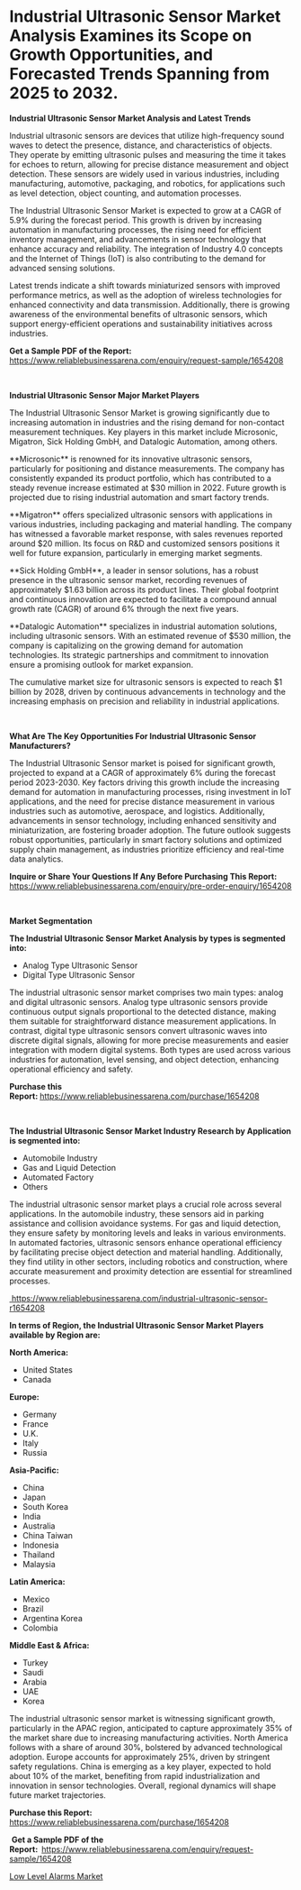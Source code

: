 <p><h1>Industrial Ultrasonic Sensor Market Analysis Examines its Scope on Growth Opportunities, and Forecasted Trends Spanning from 2025 to 2032.</h1></p><p><strong>Industrial Ultrasonic Sensor Market Analysis and Latest Trends</strong></p>
<p><p>Industrial ultrasonic sensors are devices that utilize high-frequency sound waves to detect the presence, distance, and characteristics of objects. They operate by emitting ultrasonic pulses and measuring the time it takes for echoes to return, allowing for precise distance measurement and object detection. These sensors are widely used in various industries, including manufacturing, automotive, packaging, and robotics, for applications such as level detection, object counting, and automation processes.</p><p>The Industrial Ultrasonic Sensor Market is expected to grow at a CAGR of 5.9% during the forecast period. This growth is driven by increasing automation in manufacturing processes, the rising need for efficient inventory management, and advancements in sensor technology that enhance accuracy and reliability. The integration of Industry 4.0 concepts and the Internet of Things (IoT) is also contributing to the demand for advanced sensing solutions. </p><p>Latest trends indicate a shift towards miniaturized sensors with improved performance metrics, as well as the adoption of wireless technologies for enhanced connectivity and data transmission. Additionally, there is growing awareness of the environmental benefits of ultrasonic sensors, which support energy-efficient operations and sustainability initiatives across industries.</p></p>
<p><strong>Get a Sample PDF of the Report:&nbsp;</strong> <a href="https://www.reliablebusinessarena.com/enquiry/request-sample/1654208?utm_campaign=2324&utm_medium=2&utm_source=Github&utm_content=ia&utm_term=22022025&utm_id=industrial-ultrasonic-sensor">https://www.reliablebusinessarena.com/enquiry/request-sample/1654208</a></p>
<p>&nbsp;</p>
<p><strong>Industrial Ultrasonic Sensor Major Market Players</strong></p>
<p><p>The Industrial Ultrasonic Sensor Market is growing significantly due to increasing automation in industries and the rising demand for non-contact measurement techniques. Key players in this market include Microsonic, Migatron, Sick Holding GmbH, and Datalogic Automation, among others.</p><p>**Microsonic** is renowned for its innovative ultrasonic sensors, particularly for positioning and distance measurements. The company has consistently expanded its product portfolio, which has contributed to a steady revenue increase estimated at $30 million in 2022. Future growth is projected due to rising industrial automation and smart factory trends.</p><p>**Migatron** offers specialized ultrasonic sensors with applications in various industries, including packaging and material handling. The company has witnessed a favorable market response, with sales revenues reported around $20 million. Its focus on R&D and customized sensors positions it well for future expansion, particularly in emerging market segments.</p><p>**Sick Holding GmbH**, a leader in sensor solutions, has a robust presence in the ultrasonic sensor market, recording revenues of approximately $1.63 billion across its product lines. Their global footprint and continuous innovation are expected to facilitate a compound annual growth rate (CAGR) of around 6% through the next five years.</p><p>**Datalogic Automation** specializes in industrial automation solutions, including ultrasonic sensors. With an estimated revenue of $530 million, the company is capitalizing on the growing demand for automation technologies. Its strategic partnerships and commitment to innovation ensure a promising outlook for market expansion.</p><p>The cumulative market size for ultrasonic sensors is expected to reach $1 billion by 2028, driven by continuous advancements in technology and the increasing emphasis on precision and reliability in industrial applications.</p></p>
<p>&nbsp;</p>
<p><strong>What Are The Key Opportunities For Industrial Ultrasonic Sensor Manufacturers?</strong></p>
<p><p>The Industrial Ultrasonic Sensor market is poised for significant growth, projected to expand at a CAGR of approximately 6% during the forecast period 2023-2030. Key factors driving this growth include the increasing demand for automation in manufacturing processes, rising investment in IoT applications, and the need for precise distance measurement in various industries such as automotive, aerospace, and logistics. Additionally, advancements in sensor technology, including enhanced sensitivity and miniaturization, are fostering broader adoption. The future outlook suggests robust opportunities, particularly in smart factory solutions and optimized supply chain management, as industries prioritize efficiency and real-time data analytics.</p></p>
<p><strong>Inquire or Share Your Questions If Any Before Purchasing This Report:</strong> <a href="https://www.reliablebusinessarena.com/enquiry/pre-order-enquiry/1654208?utm_campaign=2324&utm_medium=2&utm_source=Github&utm_content=ia&utm_term=22022025&utm_id=industrial-ultrasonic-sensor">https://www.reliablebusinessarena.com/enquiry/pre-order-enquiry/1654208</a></p>
<p>&nbsp;</p>
<p><strong>Market Segmentation</strong></p>
<p><strong>The Industrial Ultrasonic Sensor Market Analysis by types is segmented into:</strong></p>
<p><ul><li>Analog Type Ultrasonic Sensor</li><li>Digital Type Ultrasonic Sensor</li></ul></p>
<p><p>The industrial ultrasonic sensor market comprises two main types: analog and digital ultrasonic sensors. Analog type ultrasonic sensors provide continuous output signals proportional to the detected distance, making them suitable for straightforward distance measurement applications. In contrast, digital type ultrasonic sensors convert ultrasonic waves into discrete digital signals, allowing for more precise measurements and easier integration with modern digital systems. Both types are used across various industries for automation, level sensing, and object detection, enhancing operational efficiency and safety.</p></p>
<p><strong>Purchase this Report:&nbsp;</strong><a href="https://www.reliablebusinessarena.com/purchase/1654208?utm_campaign=2324&utm_medium=2&utm_source=Github&utm_content=ia&utm_term=22022025&utm_id=industrial-ultrasonic-sensor">https://www.reliablebusinessarena.com/purchase/1654208</a></p>
<p>&nbsp;</p>
<p><strong>The Industrial Ultrasonic Sensor Market Industry Research by Application is segmented into:</strong></p>
<p><ul><li>Automobile Industry</li><li>Gas and Liquid Detection</li><li>Automated Factory</li><li>Others</li></ul></p>
<p><p>The industrial ultrasonic sensor market plays a crucial role across several applications. In the automobile industry, these sensors aid in parking assistance and collision avoidance systems. For gas and liquid detection, they ensure safety by monitoring levels and leaks in various environments. In automated factories, ultrasonic sensors enhance operational efficiency by facilitating precise object detection and material handling. Additionally, they find utility in other sectors, including robotics and construction, where accurate measurement and proximity detection are essential for streamlined processes.</p></p>
<p><a href="https://www.reliablebusinessarena.com/industrial-ultrasonic-sensor-r1654208?utm_campaign=2324&utm_medium=2&utm_source=Github&utm_content=ia&utm_term=22022025&utm_id=industrial-ultrasonic-sensor">&nbsp;https://www.reliablebusinessarena.com/industrial-ultrasonic-sensor-r1654208</a></p>
<p><strong>In terms of Region, the Industrial Ultrasonic Sensor Market Players available by Region are:</strong></p>
<p>
    <p> <strong> North America: </strong>
        <ul>
            <li>United States</li>
            <li>Canada</li>
        </ul>
        </p> 
    <p> <strong> Europe: </strong>
        <ul>
            <li>Germany</li>
            <li>France</li>
            <li>U.K.</li>
            <li>Italy</li>
            <li>Russia</li>
        </ul>
        </p> 
    <p> <strong> Asia-Pacific: </strong>
        <ul>
            <li>China</li>
            <li>Japan</li>
            <li>South Korea</li>
            <li>India</li>
            <li>Australia</li>
            <li>China Taiwan</li>
            <li>Indonesia</li>
            <li>Thailand</li>
            <li>Malaysia</li>
        </ul>
        </p> 
    <p> <strong> Latin America: </strong>
        <ul>
            <li>Mexico</li>
            <li>Brazil</li>
            <li>Argentina Korea</li>
            <li>Colombia</li>
        </ul>
        </p> 
    <p> <strong> Middle East & Africa: </strong>
        <ul>
            <li>Turkey</li>
            <li>Saudi</li>
            <li>Arabia</li>
            <li>UAE</li>
            <li>Korea</li>
        </ul>
    </p>
    </p>
<p><p>The industrial ultrasonic sensor market is witnessing significant growth, particularly in the APAC region, anticipated to capture approximately 35% of the market share due to increasing manufacturing activities. North America follows with a share of around 30%, bolstered by advanced technological adoption. Europe accounts for approximately 25%, driven by stringent safety regulations. China is emerging as a key player, expected to hold about 10% of the market, benefiting from rapid industrialization and innovation in sensor technologies. Overall, regional dynamics will shape future market trajectories.</p></p>
<p><strong>Purchase this Report: </strong><a href="https://www.reliablebusinessarena.com/purchase/1654208?utm_campaign=2324&utm_medium=2&utm_source=Github&utm_content=ia&utm_term=22022025&utm_id=industrial-ultrasonic-sensor">https://www.reliablebusinessarena.com/purchase/1654208</a></p>
<p>&nbsp;<strong>Get a Sample PDF of the Report:&nbsp;&nbsp;</strong><a href="https://www.reliablebusinessarena.com/enquiry/request-sample/1654208?utm_campaign=2324&utm_medium=2&utm_source=Github&utm_content=ia&utm_term=22022025&utm_id=industrial-ultrasonic-sensor">https://www.reliablebusinessarena.com/enquiry/request-sample/1654208</a></p>
<p><strong></strong></p>
<p><p><a href="https://github.com/janraimondo83/Market-Research-Report-List-1/blob/main/low-level-alarms-market.md?utm_campaign=2324&utm_medium=2&utm_source=Github&utm_content=ia&utm_term=22022025&utm_id=industrial-ultrasonic-sensor">Low Level Alarms Market</a></p></p>